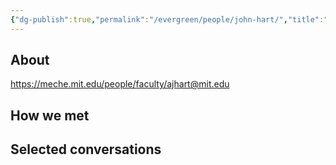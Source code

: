 ```yaml
---
{"dg-publish":true,"permalink":"/evergreen/people/john-hart/","title":"Professor of Mechanical Engineering","tags":["people","potential_pv_advisor"]}
---
```


## About

https://meche.mit.edu/people/faculty/ajhart@mit.edu

## How we met


## Selected conversations


